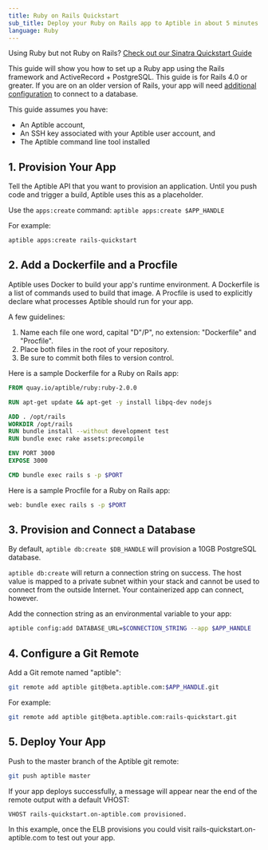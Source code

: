 ```yaml
---
title: Ruby on Rails Quickstart
sub_title: Deploy your Ruby on Rails app to Aptible in about 5 minutes
language: Ruby
---
```


Using Ruby but not Ruby on Rails?  [Check out our Sinatra Quickstart Guide](/getting_started/ruby/sinatra)

This guide will show you how to set up a Ruby app using the Rails framework and ActiveRecord + PostgreSQL. This guide is for Rails 4.0 or greater. If you are on an older version of Rails, your app will need [additional configuration](http://edgeguides.rubyonrails.org/configuring.html#configuring-a-database) to connect to a database.

This guide assumes you have:
- An Aptible account,
- An SSH key associated with your Aptible user account, and
- The Aptible command line tool installed

## 1. Provision Your App
Tell the Aptible API that you want to provision an application. Until you push code and trigger a build, Aptible uses this as a placeholder.

Use the `apps:create` command: `aptible apps:create $APP_HANDLE`

For example:

```bash
aptible apps:create rails-quickstart
```

## 2. Add a Dockerfile and a Procfile
Aptible uses Docker to build your app's runtime environment. A Dockerfile is a list of commands used to build that image. A Procfile is used to explicitly declare what processes Aptible should run for your app.

A few guidelines:
1. Name each file one word, capital "D"/P", no extension: "Dockerfile" and "Procfile".
2. Place both files in the root of your repository.
3. Be sure to commit both files to version control.

Here is a sample Dockerfile for a Ruby on Rails app:

```Dockerfile
FROM quay.io/aptible/ruby:ruby-2.0.0

RUN apt-get update && apt-get -y install libpq-dev nodejs

ADD . /opt/rails
WORKDIR /opt/rails
RUN bundle install --without development test
RUN bundle exec rake assets:precompile

ENV PORT 3000
EXPOSE 3000

CMD bundle exec rails s -p $PORT
```

Here is a sample Procfile for a Ruby on Rails app:

```bash
web: bundle exec rails s -p $PORT
```

## 3. Provision and Connect a Database
By default, `aptible db:create $DB_HANDLE` will provision a 10GB PostgreSQL database.

`aptible db:create` will return a connection string on success. The host value is mapped to a private subnet within your stack and cannot be used to connect from the outside Internet. Your containerized app can connect, however.

Add the connection string as an environmental variable to your app:

```bash
aptible config:add DATABASE_URL=$CONNECTION_STRING --app $APP_HANDLE
```

## 4. Configure a Git Remote
Add a Git remote named "aptible":

```bash
git remote add aptible git@beta.aptible.com:$APP_HANDLE.git
```

For example:

```bash
git remote add aptible git@beta.aptible.com:rails-quickstart.git
```

## 5. Deploy Your App
Push to the master branch of the Aptible git remote:

```bash
git push aptible master
```

If your app deploys successfully, a message will appear near the end of the remote output with a default VHOST:

```bash
VHOST rails-quickstart.on-aptible.com provisioned.
```

In this example, once the ELB provisions you could visit rails-quickstart.on-aptible.com to test out your app.
